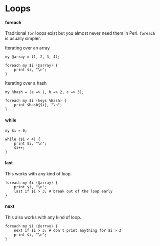 # Loops

#### foreach

Traditional `for` loops exist but you almost never need them in Perl.
`foreach` is usually simpler.

Iterating over an array

    my @array = (1, 2, 3, 4);

    foreach my $i (@array) {
        print $i, "\n";
    }

Iterating over a hash

    my %hash = (a => 1, b => 2, c => 3);

    foreach my $i (keys %hash) {
        print $hash{$i}, "\n";
    }

#### while

    my $i = 0;

    while ($i < 4) {
        print $i, "\n";
        $i++;
    }

#### last

This works with any kind of loop.

    foreach my $i (@array) {
        print $i, "\n";
        last if $i > 3; # break out of the loop early
    }
    
#### next

This also works with any kind of loop.

    foreach my $i (@array) {
        next if $i > 3; # don't print anything for $i > 3
        print $i, "\n";
    }
    

